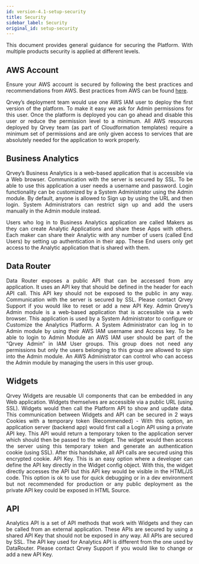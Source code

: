 ```yaml
---
id: version-4.1-setup-security
title: Security
sidebar_label: Security
original_id: setup-security
---
```

<div style="text-align: justify">

This document provides general guidance for securing the Platform. With multiple products security is applied at different levels. 

## AWS Account
Ensure your AWS account is secured by following the best practices and recommendations from AWS. Best practices from AWS can be found [here](https://aws.amazon.com/whitepapers/aws-security-best-practices/).

Qrvey’s deployment team would use one AWS IAM user to deploy the first version of the platform. To make it easy we ask for Admin permissions for this user. Once the platform is deployed you can go ahead and disable this user or reduce the permission level to a minimum. All AWS resources deployed by Qrvey team (as part of Cloudformation templates) require a minimum set of permissions and are only given access to services that are absolutely needed for the application to work properly. 

## Business Analytics
Qrvey’s Business Analytics is a web-based application that is accessible via a Web browser. Communication with the server is secured by SSL. To be able to use this application a user needs a username and password. Login functionality can be customized by a System Administrator using the Admin module. By default, anyone is allowed to Sign up by using the URL and then login. System Administrators can restrict sign up and add the users manually in the Admin module instead.

Users who log in to Business Analytics application are called Makers as they can create Analytic Applications and share these Apps with others. Each maker can share their Analytic with any number of users (called End Users) by setting up authentication in their app. These End users only get access to the Analytic application that is shared with them.

## Data Router
Data Router exposes a public API that can be accessed from any application. It uses an API key that should be defined in the header for each API call. This API key should not be exposed to the public in any way. Communication with the server is secured by SSL. Please contact Qrvey Support if you would like to reset or add a new API Key.
Admin
Qrvey’s Admin module is a web-based application that is accessible via a web browser. This application is used by a System Administrator to configure or Customize the Analytics Platform. A System Administrator can log in to Admin module by using their AWS IAM username and Access key. To be able to login to Admin Module an AWS IAM user should be part of the “Qrvey Admin” in IAM User groups. This group does not need any permissions but only the users belonging to this group are allowed to sign into the Admin module. An AWS Administrator can control who can access the Admin module by managing the users in this user group.

## Widgets
Qrvey Widgets are reusable UI components that can be embedded in any Web application. Widgets themselves are accessible via a public URL (using SSL). Widgets would then call the Platform API to show and update data. This communication between Widgets and API can be secured in 2 ways
Cookies with a temporary token (Recommended) - With this option, an application server (backend app) would first call a Login API using a private API key. This API would return a temporary token to the application server which should then be passed to the widget. The widget would then access the server using this temporary token and generate an authentication cookie (using SSL). After this handshake, all API calls are secured using this encrypted cookie.
API Key. This is an easy option where a developer can define the API key directly in the Widget config object. With this, the widget directly accesses the API but this API key would be visible in the HTML/JS code. This option is ok to use for quick debugging or in a dev environment but not recommended for production or any public deployment as the private API key could be exposed in HTML Source.

## API
Analytics API is a set of API methods that work with Widgets and they can be called from an external application. These APIs are secured by using a shared API Key that should not be exposed in any way. All APIs are secured by SSL. The API key used for Analytics API is different from the one used by DataRouter. Please contact Qrvey Support if you would like to change or add a new API Key.



